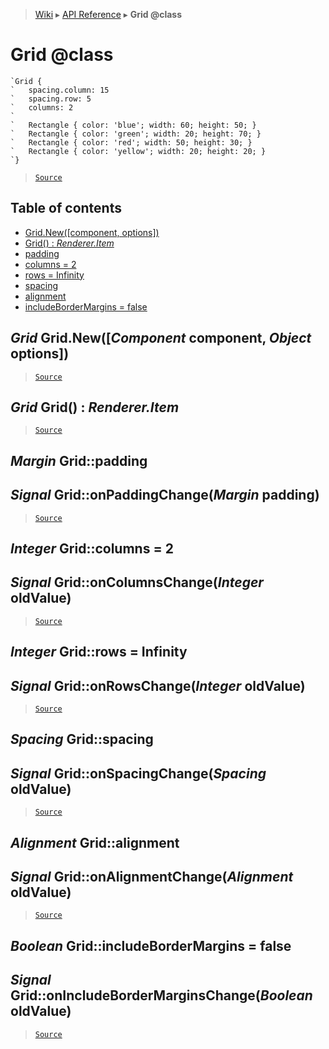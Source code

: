> [Wiki](Home) ▸ [API Reference](API-Reference) ▸ **Grid @class**

Grid @class
===========

```nml
`Grid {
`   spacing.column: 15
`   spacing.row: 5
`   columns: 2
`
`   Rectangle { color: 'blue'; width: 60; height: 50; }
`   Rectangle { color: 'green'; width: 20; height: 70; }
`   Rectangle { color: 'red'; width: 50; height: 30; }
`   Rectangle { color: 'yellow'; width: 20; height: 20; }
`}
```

> [`Source`](/Neft-io/neft/tree/master/src/renderer/types/layout/grid.litcoffee#grid-class)

## Table of contents
  * [Grid.New([component, options])](#grid-gridnewcomponent-component-object-options)
  * [Grid() : *Renderer.Item*](#grid-grid--rendereritem)
  * [padding](#margin-gridpadding)
  * [columns = 2](#integer-gridcolumns--2)
  * [rows = Infinity](#integer-gridrows--infinity)
  * [spacing](#spacing-gridspacing)
  * [alignment](#alignment-gridalignment)
  * [includeBorderMargins = false](#boolean-gridincludebordermargins--false)

*Grid* Grid.New([*Component* component, *Object* options])
----------------------------------------------------------

> [`Source`](/Neft-io/neft/tree/master/src/renderer/types/layout/grid.litcoffee#grid-gridnewcomponent-component-object-options)

*Grid* Grid() : *Renderer.Item*
-------------------------------

> [`Source`](/Neft-io/neft/tree/master/src/renderer/types/layout/grid.litcoffee#grid-grid--rendereritem)

*Margin* Grid::padding
----------------------
## *Signal* Grid::onPaddingChange(*Margin* padding)

> [`Source`](/Neft-io/neft/tree/master/src/renderer/types/layout/grid.litcoffee#margin-gridpadding-signal-gridonpaddingchangemargin-padding)

*Integer* Grid::columns = 2
---------------------------
## *Signal* Grid::onColumnsChange(*Integer* oldValue)

> [`Source`](/Neft-io/neft/tree/master/src/renderer/types/layout/grid.litcoffee#integer-gridcolumns--2-signal-gridoncolumnschangeinteger-oldvalue)

*Integer* Grid::rows = Infinity
-------------------------------
## *Signal* Grid::onRowsChange(*Integer* oldValue)

> [`Source`](/Neft-io/neft/tree/master/src/renderer/types/layout/grid.litcoffee#integer-gridrows--infinity-signal-gridonrowschangeinteger-oldvalue)

*Spacing* Grid::spacing
-----------------------
## *Signal* Grid::onSpacingChange(*Spacing* oldValue)

> [`Source`](/Neft-io/neft/tree/master/src/renderer/types/layout/grid.litcoffee#spacing-gridspacing-signal-gridonspacingchangespacing-oldvalue)

*Alignment* Grid::alignment
---------------------------
## *Signal* Grid::onAlignmentChange(*Alignment* oldValue)

> [`Source`](/Neft-io/neft/tree/master/src/renderer/types/layout/grid.litcoffee#alignment-gridalignment-signal-gridonalignmentchangealignment-oldvalue)

*Boolean* Grid::includeBorderMargins = false
--------------------------------------------
## *Signal* Grid::onIncludeBorderMarginsChange(*Boolean* oldValue)

> [`Source`](/Neft-io/neft/tree/master/src/renderer/types/layout/grid.litcoffee#boolean-gridincludebordermargins--false-signal-gridonincludebordermarginschangeboolean-oldvalue)

